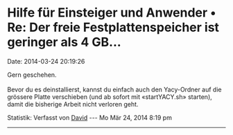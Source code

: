 Hilfe für Einsteiger und Anwender • Re: Der freie Festplattenspeicher ist geringer als 4 GB\...
===============================================================================================

Date: 2014-03-24 20:19:26

Gern geschehen.\
\
Bevor du es deinstallierst, kannst du einfach auch den Yacy-Ordner auf
die grössere Platte verschieben (und ab sofort mit «startYACY.sh»
starten), damit die bisherige Arbeit nicht verloren geht.

Statistik: Verfasst von
[David](http://forum.yacy-websuche.de/memberlist.php?mode=viewprofile&u=8887)
--- Mo Mär 24, 2014 8:19 pm

------------------------------------------------------------------------
